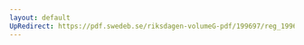```yaml
---
layout: default
UpRedirect: https://pdf.swedeb.se/riksdagen-volumeG-pdf/199697/reg_199697/reg_199697_0068.pdf
---
```

